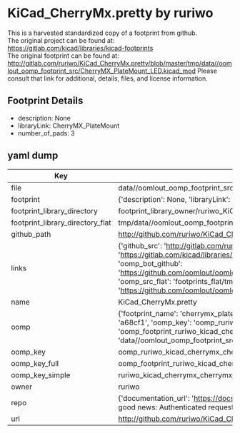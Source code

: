 # KiCad_CherryMx.pretty by ruriwo  
This is a harvested standardized copy of a footprint from github.  
The original project can be found at:  
https://gitlab.com/kicad/libraries/kicad-footprints  
The original footprint can be found at:
http://gitlab.com/ruriwo/KiCad_CherryMx.pretty/blob/master/tmp/data//oomlout_oomp_footprint_src/CherryMX_PlateMount_LED.kicad_mod
Please consult that link for additional, details, files, and license information.  
## Footprint Details
* description: None  
* libraryLink: CherryMX_PlateMount  
* number_of_pads: 3  
## yaml dump  
| Key | Value |  
| --- | --- |  
| file | data//oomlout_oomp_footprint_src/KiCad_CherryMx.pretty/CherryMX_PlateMount.kicad_mod |  
| footprint | {'description': None, 'libraryLink': 'CherryMX_PlateMount', 'number_of_pads': 3} |  
| footprint_library_directory | footprint_library_owner/ruriwo_KiCad_CherryMx.pretty |  
| footprint_library_directory_flat | tmp/data//oomlout_oomp_footprint_src/footprints_flat/ruriwo_kicad_cherrymx_cherrymx_platemount/working |  
| github_path | http://github.com/ruriwo/KiCad_CherryMx.pretty/blob/master/tmp/data//oomlout_oomp_footprint_src/CherryMX_PlateMount.kicad_mod |  
| links | {'github_src': 'http://gitlab.com/ruriwo/KiCad_CherryMx.pretty/blob/master/tmp/data//oomlout_oomp_footprint_src/CherryMX_PlateMount_LED.kicad_mod', 'github_src_repo': 'https://gitlab.com/kicad/libraries/kicad-footprints', 'oomp_bot': 'tmp/data//oomlout_oomp_footprint_src/footprints/ruriwo_kicad_cherrymx_cherrymx_platemount/working', 'oomp_bot_github': 'https://github.com/oomlout/oomlout_oomp_footprint_bot/tree/main/tmp/data//oomlout_oomp_footprint_src/footprints/ruriwo_kicad_cherrymx_cherrymx_platemount/working', 'oomp_src_flat': 'footprints_flat/tmp/data//oomlout_oomp_footprint_src/footprints_flat/ruriwo_kicad_cherrymx_cherrymx_platemount/working', 'oomp_src_flat_github': 'https://github.com/oomlout/oomlout_oomp_footprint_src/tree/main/tmp/data//oomlout_oomp_footprint_src/footprints_flat/ruriwo_kicad_cherrymx_cherrymx_platemount/working'} |  
| name | KiCad_CherryMx.pretty |  
| oomp | {'footprint_name': 'cherrymx_platemount', 'library_name': 'kicad_cherrymx', 'md5': 'a68cf177d28fdfa6a1a785f5d4e3c54f', 'md5_10': 'a68cf177d2', 'md5_5': 'a68cf', 'md5_6': 'a68cf1', 'oomp_key': 'oomp_ruriwo_kicad_cherrymx_cherrymx_platemount', 'oomp_key_extra': 'oomp_footprint_ruriwo_kicad_cherrymx_cherrymx_platemount', 'oomp_key_full': 'oomp_footprint_ruriwo_kicad_cherrymx_cherrymx_platemount_a68cf1', 'oomp_key_simple': 'ruriwo_kicad_cherrymx_cherrymx_platemount', 'original_filename': 'data//oomlout_oomp_footprint_src/KiCad_CherryMx.pretty/CherryMX_PlateMount.kicad_mod', 'owner_name': 'ruriwo'} |  
| oomp_key | oomp_ruriwo_kicad_cherrymx_cherrymx_platemount |  
| oomp_key_full | oomp_footprint_ruriwo_kicad_cherrymx_cherrymx_platemount |  
| oomp_key_simple | ruriwo_kicad_cherrymx_cherrymx_platemount |  
| owner | ruriwo |  
| repo | {'documentation_url': 'https://docs.github.com/rest/overview/resources-in-the-rest-api#rate-limiting', 'message': "API rate limit exceeded for 84.66.142.224. (But here's the good news: Authenticated requests get a higher rate limit. Check out the documentation for more details.)"} |  
| url | http://github.com/ruriwo/KiCad_CherryMx.pretty |  

